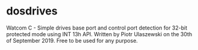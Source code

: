 # dosdrives
Watcom C - Simple drives base port and control port detection for 32-bit protected mode using INT 13h API.
Written by Piotr Ulaszewski on the 30th of September 2019.
Free to be used for any purpose.

